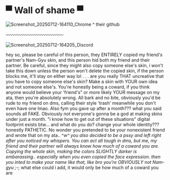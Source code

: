 # ▀ Wall of shame ▀

![Screenshot_20250712-164110_Chrome](https://github.com/user-attachments/assets/6204826e-2272-4ebb-b15e-21a80dd8a3bc)
 ^
their github

〰︎〰︎〰︎〰〰︎〰︎〰︎〰︎〰︎〰︎〰︎〰︎〰︎

![Screenshot_20250712-164205_Discord](https://github.com/user-attachments/assets/688a7348-4ccb-44f0-a18f-f9a7d3ce35bb)

hey so, please be careful of this person, they ENTIRELY copied my friend's partner's Nam-Gyu skin, and this person hid both my friend and their partner. Be careful, since they might also copy someone else's skin, i won't take this down unless the person won't delete the copied skin, if the person blocks me, it'll stay on either way lol . . . are you really THAT uncreative that you have to copy someone else's skin? Make a skin with YOUR own idea and not someone else's. You're honestly being a coward, if you think anyone would believe your 'friend's" or more likely YOUR message on my ata, then you're absolutely wrong. All bark and no bite, obviously you'd be rude to my friend on dms, calling their style 'trash' meanwhile you don't even have one lmao. Also fym you gave up after a month??? what you said sounds all FAKE. Obviously not everyone's gonna be a god at making skins under just a month. "i know how to get out of these situations" digital footprint exists btw... and what do you do? change your whole identity??? honestly PATHETIC. No wonder you pretended to be your nonexistent friend and wrote that on my ata.. ^_w^ you also decided to be a pssy and left right after you noticed my whispers. You can act all tough in dms, but me, my friend and their partner will always know how much of a coward you are. Copying the whole skin, making the colors SLIGHTLY darker is embarassing.. especially when you even copied the face expression. then you inted to make your name like that, like bro you're OBVIOUSLY not Nam-gyu ;-_; what else could i add, it would only be how much of a coward you are





